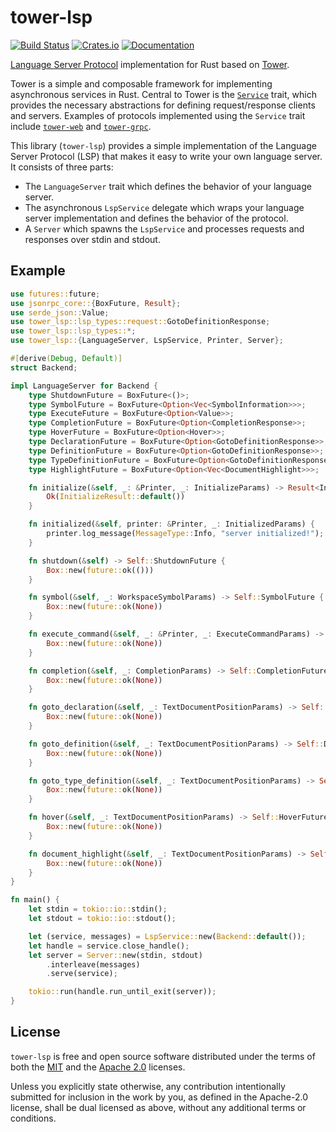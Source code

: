 # tower-lsp

[![Build Status][build-badge]][build-url]
[![Crates.io][crates-badge]][crates-url]
[![Documentation][docs-badge]][docs-url]

[build-badge]: https://github.com/ebkalderon/tower-lsp/workflows/rust/badge.svg
[build-url]: https://github.com/ebkalderon/tower-lsp/actions
[crates-badge]: https://img.shields.io/crates/v/tower-lsp.svg
[crates-url]: https://crates.io/crates/tower-lsp
[docs-badge]: https://docs.rs/tower-lsp/badge.svg
[docs-url]: https://docs.rs/tower-lsp

[Language Server Protocol] implementation for Rust based on [Tower].

[Language Server Protocol]: https://microsoft.github.io/language-server-protocol
[Tower]: https://github.com/tower-rs/tower

Tower is a simple and composable framework for implementing asynchronous
services in Rust. Central to Tower is the [`Service`] trait, which provides the
necessary abstractions for defining request/response clients and servers.
Examples of protocols implemented using the `Service` trait include
[`tower-web`] and [`tower-grpc`].

[`Service`]: https://docs.rs/tower-service/
[`tower-web`]: https://docs.rs/tower-web/
[`tower-grpc`]: https://docs.rs/tower-grpc/

This library (`tower-lsp`) provides a simple implementation of the Language
Server Protocol (LSP) that makes it easy to write your own language server. It
consists of three parts:

* The `LanguageServer` trait which defines the behavior of your language server.
* The asynchronous `LspService` delegate which wraps your language server
  implementation and defines the behavior of the protocol.
* A `Server` which spawns the `LspService` and processes requests and responses
  over stdin and stdout.

## Example

```rust
use futures::future;
use jsonrpc_core::{BoxFuture, Result};
use serde_json::Value;
use tower_lsp::lsp_types::request::GotoDefinitionResponse;
use tower_lsp::lsp_types::*;
use tower_lsp::{LanguageServer, LspService, Printer, Server};

#[derive(Debug, Default)]
struct Backend;

impl LanguageServer for Backend {
    type ShutdownFuture = BoxFuture<()>;
    type SymbolFuture = BoxFuture<Option<Vec<SymbolInformation>>>;
    type ExecuteFuture = BoxFuture<Option<Value>>;
    type CompletionFuture = BoxFuture<Option<CompletionResponse>>;
    type HoverFuture = BoxFuture<Option<Hover>>;
    type DeclarationFuture = BoxFuture<Option<GotoDefinitionResponse>>;
    type DefinitionFuture = BoxFuture<Option<GotoDefinitionResponse>>;
    type TypeDefinitionFuture = BoxFuture<Option<GotoDefinitionResponse>>;
    type HighlightFuture = BoxFuture<Option<Vec<DocumentHighlight>>>;

    fn initialize(&self, _: &Printer, _: InitializeParams) -> Result<InitializeResult> {
        Ok(InitializeResult::default())
    }

    fn initialized(&self, printer: &Printer, _: InitializedParams) {
        printer.log_message(MessageType::Info, "server initialized!");
    }

    fn shutdown(&self) -> Self::ShutdownFuture {
        Box::new(future::ok(()))
    }

    fn symbol(&self, _: WorkspaceSymbolParams) -> Self::SymbolFuture {
        Box::new(future::ok(None))
    }

    fn execute_command(&self, _: &Printer, _: ExecuteCommandParams) -> Self::ExecuteFuture {
        Box::new(future::ok(None))
    }

    fn completion(&self, _: CompletionParams) -> Self::CompletionFuture {
        Box::new(future::ok(None))
    }

    fn goto_declaration(&self, _: TextDocumentPositionParams) -> Self::DeclarationFuture {
        Box::new(future::ok(None))
    }

    fn goto_definition(&self, _: TextDocumentPositionParams) -> Self::DefinitionFuture {
        Box::new(future::ok(None))
    }

    fn goto_type_definition(&self, _: TextDocumentPositionParams) -> Self::TypeDefinitionFuture {
        Box::new(future::ok(None))
    }

    fn hover(&self, _: TextDocumentPositionParams) -> Self::HoverFuture {
        Box::new(future::ok(None))
    }

    fn document_highlight(&self, _: TextDocumentPositionParams) -> Self::HighlightFuture {
        Box::new(future::ok(None))
    }
}

fn main() {
    let stdin = tokio::io::stdin();
    let stdout = tokio::io::stdout();

    let (service, messages) = LspService::new(Backend::default());
    let handle = service.close_handle();
    let server = Server::new(stdin, stdout)
        .interleave(messages)
        .serve(service);

    tokio::run(handle.run_until_exit(server));
}
```

## License

`tower-lsp` is free and open source software distributed under the terms of
both the [MIT](LICENSE-MIT) and the [Apache 2.0](LICENSE-APACHE) licenses.

Unless you explicitly state otherwise, any contribution intentionally submitted
for inclusion in the work by you, as defined in the Apache-2.0 license, shall be
dual licensed as above, without any additional terms or conditions.
